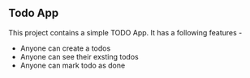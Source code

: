 ## Todo App

This project contains a simple TODO App.
It has a following features -

- Anyone can create a todos
- Anyone can see their exsting todos
- Anyone can mark todo as done